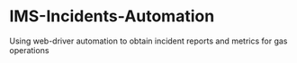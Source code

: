 # IMS-Incidents-Automation

Using web-driver automation to obtain incident reports and metrics for gas operations
